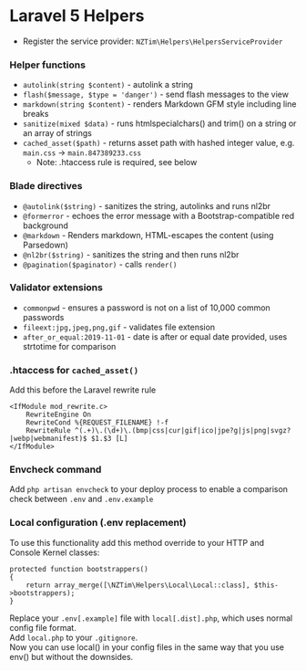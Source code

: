 # Laravel 5 Helpers

* Register the service provider: `NZTim\Helpers\HelpersServiceProvider`

### Helper functions
* `autolink(string $content)` - autolink a string
* `flash($message, $type = 'danger')` - send flash messages to the view
* `markdown(string $content)` - renders Markdown GFM style including line breaks
* `sanitize(mixed $data)` - runs htmlspecialchars() and trim() on a string or an array of strings
* `cached_asset($path)` - returns asset path with hashed integer value, e.g. `main.css` -> `main.847389233.css`
  * Note: .htaccess rule is required, see below

### Blade directives
* `@autolink($string)` - sanitizes the string, autolinks and runs nl2br
* `@formerror` - echoes the error message with a Bootstrap-compatible red background
* `@markdown` - Renders markdown, HTML-escapes the content (using Parsedown)
* `@nl2br($string)` - sanitizes the string and then runs nl2br
* `@pagination($paginator)` - calls `render()`

 ### Validator extensions
 * `commonpwd` - ensures a password is not on a list of 10,000 common passwords
 * `fileext:jpg,jpeg,png,gif` - validates file extension
 * `after_or_equal:2019-11-01` - date is after or equal date provided, uses strtotime for comparison

### .htaccess for `cached_asset()`
Add this before the Laravel rewrite rule
```
<IfModule mod_rewrite.c>
    RewriteEngine On
    RewriteCond %{REQUEST_FILENAME} !-f
    RewriteRule ^(.+)\.(\d+)\.(bmp|css|cur|gif|ico|jpe?g|js|png|svgz?|webp|webmanifest)$ $1.$3 [L]
</IfModule>
```

### Envcheck command
Add `php artisan envcheck` to your deploy process to enable a comparison check between `.env` and `.env.example`

### Local configuration (.env replacement)
To use this functionality add this method override to your HTTP and Console Kernel classes:

```
protected function bootstrappers()
{
    return array_merge([\NZTim\Helpers\Local\Local::class], $this->bootstrappers);
}
```

Replace your `.env[.example]` file with `local[.dist].php`, which uses normal config file format.  
Add `local.php` to your `.gitignore`.  
Now you can use local() in your config files in the same way that you use env() but without the downsides.  

